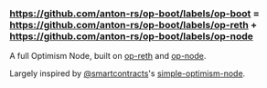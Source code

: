 ### https://github.com/anton-rs/op-boot/labels/op-boot = https://github.com/anton-rs/op-boot/labels/op-reth + https://github.com/anton-rs/op-boot/labels/op-node

A full Optimism Node, built on [op-reth](https://github.com/anton-rs/op-reth) and [op-node](https://github.com/ethereum-optimism/optimism/tree/develop/op-node).

Largely inspired by [@smartcontracts](https://github.com/smartcontracts)'s [simple-optimism-node](https://github.com/smartcontracts/simple-optimism-node).
